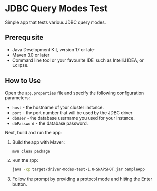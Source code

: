 # JDBC Query Modes Test

Simple app that tests various JDBC query modes.

## Prerequisite
* Java Development Kit, version 17 or later
* Maven 3.0 or later
* Command line tool or your favourite IDE, such as IntelliJ IDEA, or Eclipse.

## How to Use


Open the `app.properties` file and specify the following configuration parameters:
* `host` - the hostname of your cluster instance.
* `port` - the port number that will be used by the JDBC driver
* `dbUser` - the database username you used for your instance.
* `dbPassword` - the database password.

Next, build and run the app:

1. Build the app with Maven:
    ```bash
    mvn clean package
    ```
2. Run the app:
    ```bash
    java -cp target/driver-modes-test-1.0-SNAPSHOT.jar SampleApp
    ```
3. Follow the prompt by providing a protocol mode and hitting the Enter button.